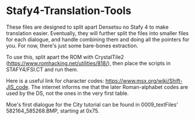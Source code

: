 # Stafy4-Translation-Tools
These files are designed to split apart Densetsu no Stafy 4 to make translation easier. Eventually, they will further split the files into smaller files for each
dialogue, and handle combining them and doing all the pointers for you. For now, there's just some bare-bones extraction.

To use this, split apart the ROM with CrystalTile2 (https://www.romhacking.net/utilities/818/), then place the scripts in STAFY4/FSI.CT and run them.

Here is a useful link for character codes: https://www.msx.org/wiki/Shift-JIS_code. The internet informs me that the later Roman-alphabet codes are used by the DS,
not the ones in the very first table.

Moe's first dialogue for the City tutorial can be found in 0009_textFiles' 582164_585268.BMP, starting at 0x75.